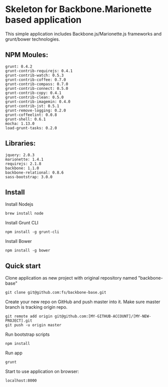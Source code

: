 # Skeleton for Backbone.Marionette based application

This simple application includes Backbone.js/Marionette.js frameworks and grunt/bower technologies. 

## NPM Moules:
    grunt: 0.4.2
    grunt-contrib-requirejs: 0.4.1
    grunt-contrib-watch: 0.5.3
    grunt-contrib-coffee: 0.7.0
    grunt-contrib-compass: 0.7.0
    grunt-contrib-connect: 0.5.0
    grunt-contrib-copy: 0.4.1
    grunt-contrib-clean: 0.5.0
    grunt-contrib-imagemin: 0.4.0
    grunt-contrib-jst: 0.5.1
    grunt-remove-logging: 0.2.0
    grunt-coffeelint: 0.0.8
    grunt-shell: 0.6.1
    mocha: 1.13.0
    load-grunt-tasks: 0.2.0

## Libraries:
    jquery: 2.0.3
    marionette: 1.4.1
    requirejs: 2.1.8
    backbone: 1.1.0
    backbone-relational: 0.8.6
    sass-bootstrap: 3.0.0

## Install

Install Nodejs
    
    brew install node

Install Grunt CLI

    npm install -g grunt-cli

Install Bower

    npm install -g bower

## Quick start

Clone application as new project with original repository named "backbone-base"

    git clone git@github.com:fs/backbone-base.git

Create your new repo on GitHub and push master into it.
Make sure master branch is tracking origin repo.

    git remote add origin git@github.com:[MY-GITHUB-ACCOUNT]/[MY-NEW-PROJECT].git
    git push -u origin master

Run bootstrap scripts

    npm install

Run app

    grunt

Start to use application on browser:

    localhost:8000
